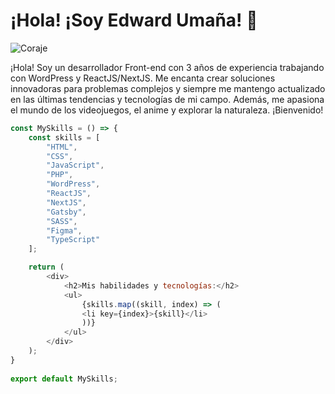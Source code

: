 # ¡Hola! ¡Soy Edward Umaña! 👋

![Coraje](https://cdn.discordapp.com/attachments/942206580403892245/1091833029351182477/descarga.gif)

¡Hola! Soy un desarrollador Front-end con 3 años de experiencia trabajando con WordPress y ReactJS/NextJS. Me encanta crear soluciones innovadoras para problemas complejos y siempre me mantengo actualizado en las últimas tendencias y tecnologías de mi campo. Además, me apasiona el mundo de los videojuegos, el anime y explorar la naturaleza. ¡Bienvenido!

```javascript
const MySkills = () => {
    const skills = [
        "HTML",
        "CSS",
        "JavaScript",
        "PHP",
        "WordPress",
        "ReactJS",
        "NextJS",
        "Gatsby",
        "SASS",
        "Figma",
        "TypeScript"
    ];

    return (
        <div>
            <h2>Mis habilidades y tecnologías:</h2>
            <ul>
                {skills.map((skill, index) => (
                <li key={index}>{skill}</li>
                ))}
            </ul>
        </div>
    );
}
 
export default MySkills;
```
